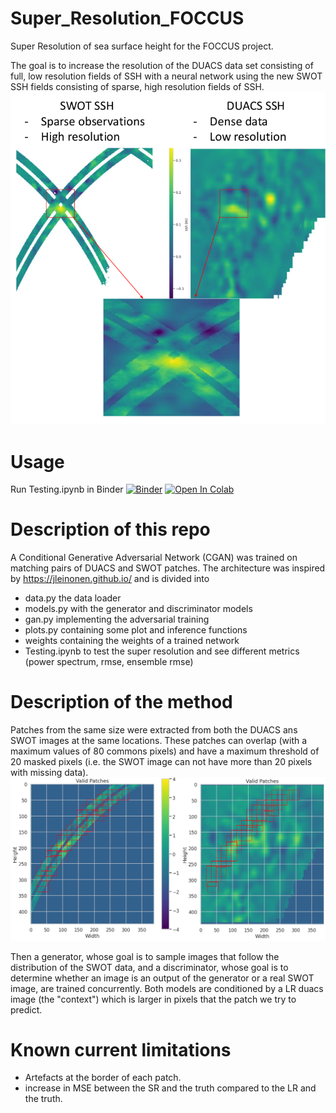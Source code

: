 # Super_Resolution_FOCCUS
Super Resolution of sea surface height for the FOCCUS project.

The goal is to increase the resolution of the DUACS data set consisting of full, low resolution fields of SSH with a neural network using the new SWOT SSH fields consisting of sparse, high resolution fields of SSH.
![My Image](./images/duacs_vs_swot.png)

# Usage

Run Testing.ipynb in Binder [![Binder](https://mybinder.org/badge_logo.svg)](https://mybinder.org/v2/gh/AntoineBernigaud/Super_Resolution_FOCCUS/HEAD?urlpath=%2Fdoc%2Ftree%2FTesting.ipynb)
[![Open In Colab](https://colab.research.google.com/assets/colab-badge.svg)](https://colab.research.google.com/github/AntoineBernigaud/Super_Resolution_FOCCUS/blob/main/Testing.ipynb)

# Description of this repo

A Conditional Generative Adversarial Network (CGAN) was trained on matching pairs of DUACS and SWOT patches. The architecture was inspired by
https://jleinonen.github.io/ and is divided into

- data.py the data loader
- models.py with the generator and discriminator models
- gan.py implementing the adversarial training
- plots.py containing some plot and inference functions
- weights containing the weights of a trained network
- Testing.ipynb to test the super resolution and see different metrics (power spectrum, rmse, ensemble rmse)

# Description of the method

Patches from the same size were extracted from both the DUACS ans SWOT images at the same locations. These patches can overlap (with a maximum values of 80 commons pixels) and have a maximum threshold of 20 masked pixels (i.e. the SWOT image can not have more than 20 pixels with missing data). ![My Image](./images/patch_extraction.png)

Then a generator, whose goal is to sample images that follow the distribution of the SWOT data, and a discriminator, whose goal is to determine whether an image is an output of the generator or a real SWOT image, are trained concurrently.
Both models are conditioned by a LR duacs image (the "context") which is larger in pixels that the patch we try to predict.

# Known current limitations

- Artefacts at the border of each patch.
- increase in MSE between the SR and the truth compared to the LR and the truth.
